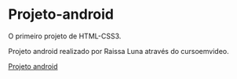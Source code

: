 # Projeto-android

O primeiro projeto de HTML-CSS3.

Projeto android realizado por Raissa Luna através do cursoemvideo.

<a href="https://raissaluna3026.github.io/Projeto-android/">Projeto android</a>

